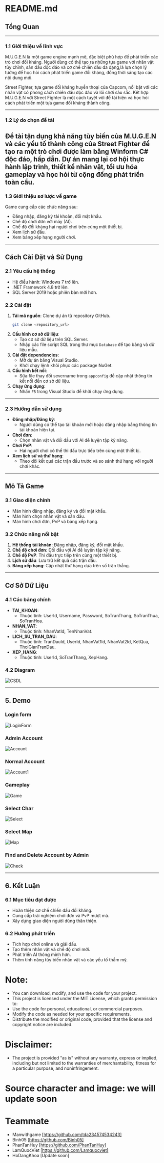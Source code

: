 # README.md

## Tổng Quan
---

### 1.1 Giới thiệu về lĩnh vực
M.U.G.E.N là một game engine mạnh mẽ, đặc biệt phù hợp để phát triển các trò chơi đối kháng. Người dùng có thể tạo ra những tựa game với nhân vật tùy chỉnh, sân đấu độc đáo và cơ chế chiến đấu đa dạng,là lựa chọn lý tưởng để học hỏi cách phát triển game đối kháng, đồng thời sáng tạo các nội dung mới.

Street Fighter, tựa game đối kháng huyền thoại của Capcom, nổi bật với các nhân vật có phong cách chiến đấu độc đáo và lối chơi sâu sắc. Kết hợp M.U.G.E.N với Street Fighter là một cách tuyệt vời để tái hiện và học hỏi cách phát triển một tựa game đối kháng thành công.

---

### 1.2 Lý do chọn đề tài
Đề tài tận dụng khả năng tùy biến của M.U.G.E.N và các yếu tố thành công của Street Fighter để tạo ra một trò chơi được làm bằng Winform C# độc đáo, hấp dẫn. Dự án mang lại cơ hội thực hành lập trình, thiết kế nhân vật, tối ưu hóa gameplay và học hỏi từ cộng đồng phát triển toàn cầu.
---

### 1.3 Giới thiệu sơ lược về game
Game cung cấp các chức năng sau:
- Đăng nhập, đăng ký tài khoản, đổi mật khẩu.
- Chế độ chơi đơn với máy (AI).
- Chế độ đối kháng hai người chơi trên cùng một thiết bị.
- Xem lịch sử đấu.
- Xem bảng xếp hạng người chơi.
---

## Cách Cài Đặt và Sử Dụng

### 2.1 Yêu cầu hệ thống
- Hệ điều hành: Windows 7 trở lên.
- .NET Framework 4.8 trở lên.
- SQL Server 2019 hoặc phiên bản mới hơn.

### 2.2 Cài đặt
1. **Tải mã nguồn**: Clone dự án từ repository GitHub.
   ```bash
   git clone <repository_url>
   ```
2. **Cấu hình cơ sở dữ liệu**:
   - Tạo cơ sở dữ liệu trên SQL Server.
   - Nhập các file script SQL trong thư mục `Database` để tạo bảng và dữ liệu mẫu.
3. **Cài đặt dependencies**:
   - Mở dự án bằng Visual Studio.
   - Khởi chạy lệnh khôi phục các package NuGet.
4. **Cấu hình kết nối**:
   - Sửa file thay đổi severname trong `appconfig` để cập nhật thông tin kết nối đến cơ sở dữ liệu.
5. **Chạy ứng dụng**:
   - Nhấn `F5` trong Visual Studio để khởi chạy ứng dụng.
---

### 2.3 Hướng dẫn sử dụng
- **Đăng nhập/Đăng ký**:
  - Người dùng có thể tạo tài khoản mới hoặc đăng nhập bằng thông tin tài khoản hiện tại.
- **Chơi đơn**:
  - Chọn nhân vật và đối đầu với AI để luyện tập kỹ năng.
- **Chơi PvP**:
  - Hai người chơi có thể thi đấu trực tiếp trên cùng một thiết bị.
- **Xem lịch sử và thứ hạng**:
  - Theo dõi kết quả các trận đấu trước và so sánh thứ hạng với người chơi khác.

---

## Mô Tả Game

### 3.1 Giao diện chính
- Màn hình đăng nhập, đăng ký và đổi mật khẩu.
- Màn hình chọn nhân vật và sân đấu.
- Màn hình chơi đơn, PvP và bảng xếp hạng.

### 3.2 Chức năng nổi bật
1. **Hệ thống tài khoản**: Đăng nhập, đăng ký, đổi mật khẩu.
2. **Chế độ chơi đơn**: Đối đầu với AI để luyện tập kỹ năng.
3. **Chế độ PvP**: Thi đấu trực tiếp trên cùng một thiết bị.
4. **Lịch sử đấu**: Lưu trữ kết quả các trận đấu.
5. **Bảng xếp hạng**: Cập nhật thứ hạng dựa trên số trận thắng.

---

## Cơ Sở Dữ Liệu

### 4.1 Các bảng chính
- **TAI_KHOAN**:
  - Thuộc tính: UserId, Username, Password, SoTranThang, SoTranThua, SoTranHoa.
- **NHAN_VAT**:
  - Thuộc tính: NhanVatId, TenNhanVat.
- **LICH_SU_TRAN_DAU**:
  - Thuộc tính: TranDauId, UserId, NhanVat1Id, NhanVat2Id, KetQua, ThoiGianTranDau.
- **XEP_HANG**:
  - Thuộc tính: UserId, SoTranThang, XepHang.

### 4.2 Diagram
![CSDL](https://github.com/tda234574534243/StreetFighterWinform/raw/f8e2063b590d5a26a000e6be15ce126fea53ba64/StreetFighterGame/Resources/140dde4ff6854bdb1294.jpg)

---
## 5. Demo
### Login form
![LoginForm](https://github.com/tda234574534243/StreetFighterWinform/blob/master/StreetFighterGame/Resources/loginsf.jpg)
### Admin Account
![Account](https://github.com/tda234574534243/StreetFighterWinform/blob/master/StreetFighterGame/Resources/Admin.JPG)
### Normal Account
![Account1](https://github.com/tda234574534243/StreetFighterWinform/blob/master/StreetFighterGame/Resources/normaluser.JPG)
### Gameplay
![Game](https://github.com/tda234574534243/StreetFighterWinform/blob/master/StreetFighterGame/Resources/gameplay.JPG)
### Select Char
![Select](https://github.com/tda234574534243/StreetFighterWinform/blob/master/StreetFighterGame/Resources/select.JPG)
### Select Map
![Map](https://github.com/tda234574534243/StreetFighterWinform/blob/master/StreetFighterGame/Resources/map.JPG)
### Find and Delete Account by Admin
![Check](https://github.com/tda234574534243/StreetFighterWinform/blob/master/StreetFighterGame/Resources/adminaccount.JPG)

---
## 6. Kết Luận

### 6.1 Mục tiêu đạt được
- Hoàn thiện cơ chế chiến đấu đối kháng.
- Cung cấp trải nghiệm chơi đơn và PvP mượt mà.
- Xây dựng giao diện người dùng thân thiện.

### 6.2 Hướng phát triển
- Tích hợp chơi online và giải đấu.
- Tạo thêm nhân vật và chế độ chơi mới.
- Phát triển AI thông minh hơn.
- Thêm tính năng tùy biến nhân vật và các yếu tố thẩm mỹ.
# Note: 
- You can download, modify, and use the code for your project.
- This project is licensed under the MIT License, which grants permission to:
- Use the code for personal, educational, or commercial purposes.
- Modify the code as needed for your specific requirements.
- Distribute the modified or original code, provided that the license and copyright notice are included.
# Disclaimer:
- The project is provided "as is" without any warranty, express or implied, including but not limited to the warranties of merchantability, fitness for a particular purpose, and noninfringement.
# Source character and image: we will update soon
# Teammate
- Manwithgame [https://github.com/tda234574534243]
- Binh05 [https://github.com/Binh05]
- PhanTanHuy [https://github.com/PhanTanHuy]
- LamQuocViet [https://github.com/Lamquocviet]
- HoDangKhoa [Update soon]
